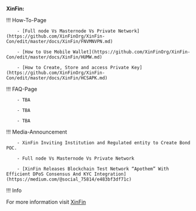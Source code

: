 ﻿**XinFin:**

!!! How-To-Page

        - [Full node Vs Masternode Vs Private Network](https://github.com/XinFinOrg/XinFin-Con/edit/master/docs/XinFin/FNVMNVPN.md)

        - [How to Use Mobile Wallet](https://github.com/XinFinOrg/XinFin-Con/edit/master/docs/XinFin/HUMW.md)

        - [How to Create, Store and access Private Key](https://github.com/XinFinOrg/XinFin-Con/edit/master/docs/XinFin/HCSAPK.md)


!!! FAQ-Page

        - TBA

        - TBA

        - TBA

!!! Media-Announcement

        - XinFin Inviting Institution and Regulated entity to Create Bond POC.

        - Full node Vs Masternode Vs Private Network
        
        - [XinFin Releases Blockchain Test Network “Apothem” With Efficient DPoS Consensus And KYC Integration](https://medium.com/@social_75814/e483bf3df71c)

!!! Info

For more information visit [XinFin](https://howto.xinfin.org)
